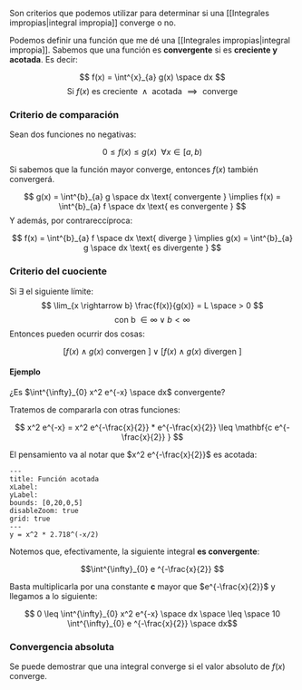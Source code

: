 Son criterios que podemos utilizar para determinar si una [[Integrales impropias|integral impropia]] converge o no. 

Podemos definir una función que me dé una [[Integrales impropias|integral impropia]]. Sabemos que una función es **convergente** si es **creciente y acotada**. Es decir: 

$$ f(x) = \int^{x}_{a} g(x) \space dx $$ $$ \text{ Si } f(x) \text{ es creciente } \land \text{ acotada } \implies \text{ converge} $$

### Criterio de comparación 

Sean dos funciones no negativas: 

$$ 0 \leq f(x) \leq g(x) \enspace \forall x \in [a,b) $$

Si sabemos que la función mayor converge, entonces $f(x)$ también convergerá. 

$$ g(x) = \int^{b}_{a} g \space dx \text{ convergente } \implies f(x) = \int^{b}_{a} f \space dx \text{ es convergente } $$ 
Y además, por contrareccíproca: 

$$ f(x) = \int^{b}_{a} f \space dx \text{ diverge } \implies g(x) = \int^{b}_{a} g \space dx \text{ es divergente } $$

### Criterio del cuociente

Si $\exists$ el siguiente límite: 
$$ \lim_{x \rightarrow b} \frac{f(x)}{g(x)} = L \space > 0 $$
$$ \text{ con b } \in \infty \lor b < \infty $$
Entonces pueden ocurrir dos cosas: 

$$ [f(x) \land g(x) \text{ convergen }] \lor [f(x) \land g(x) \text{ divergen }]$$ 
#### Ejemplo 

¿Es $\int^{\infty}_{0} x^2 e^{-x} \space dx$ convergente?

Tratemos de compararla con otras funciones: 

$$ x^2 e^{-x} = x^2 e^{-\frac{x}{2}} * e^{-\frac{x}{2}} \leq \mathbf{c e^{-\frac{x}{2}} } $$

El pensamiento va al notar que $x^2 e^{-\frac{x}{2}}$ es acotada:

```functionplot
---
title: Función acotada
xLabel: 
yLabel: 
bounds: [0,20,0,5]
disableZoom: true
grid: true
---
y = x^2 * 2.718^(-x/2)

```


Notemos que, efectivamente, la siguiente integral **es convergente**: 

$$\int^{\infty}_{0} e ^{-\frac{x}{2}} $$

Basta multiplicarla por una constante **c** mayor que $e^{-\frac{x}{2}}$ y llegamos a lo siguiente: 

$$ 0 \leq \int^{\infty}_{0} x^2 e^{-x} \space dx \space \leq \space 10 \int^{\infty}_{0} e ^{-\frac{x}{2}} \space dx$$ 

### Convergencia absoluta

Se puede demostrar que una integral converge si el valor absoluto de $f(x)$ converge. 

